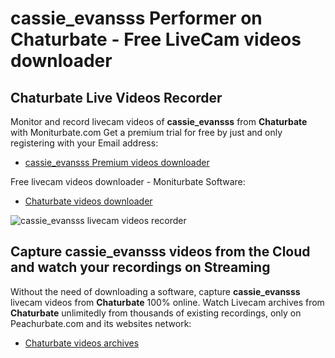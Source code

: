# cassie_evansss Performer on Chaturbate - Free LiveCam videos downloader

## Chaturbate Live Videos Recorder

Monitor and record livecam videos of **cassie_evansss** from **Chaturbate** with Moniturbate.com
Get a premium trial for free by just and only registering with your Email address:
* [cassie_evansss Premium videos downloader](https://moniturbate.com/request-demo-licence-key.html)

Free livecam videos downloader - Moniturbate Software:
* [Chaturbate videos downloader](https://moniturbate.com/moniturbate-download-software.html)

![cassie_evansss livecam videos recorder](https://peachurnet.com/templates/moniturbate-software.png)


## Capture cassie_evansss videos from the Cloud and watch your recordings on Streaming

Without the need of downloading a software, capture **cassie_evansss** livecam videos from **Chaturbate** 100% online.
Watch Livecam archives from **Chaturbate** unlimitedly from thousands of existing recordings, only on Peachurbate.com and its websites network:
* [Chaturbate videos archives](https://peachurnet.com/)